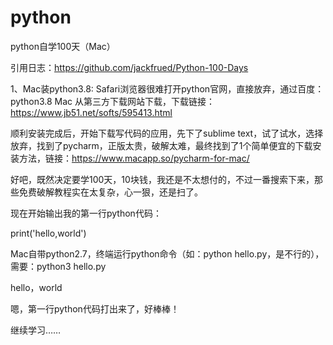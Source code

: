 # python
python自学100天（Mac）

引用日志：https://github.com/jackfrued/Python-100-Days

1、Mac装python3.8:
Safari浏览器很难打开python官网，直接放弃，通过百度：python3.8 Mac 从第三方下载网站下载，下载链接：https://www.jb51.net/softs/595413.html

顺利安装完成后，开始下载写代码的应用，先下了sublime text，试了试水，选择放弃，找到了pycharm，正版太贵，破解太难，最终找到了1个简单便宜的下载安装方法，链接：https://www.macapp.so/pycharm-for-mac/

好吧，既然决定要学100天，10块钱，我还是不太想付的，不过一番搜索下来，那些免费破解教程实在太复杂，心一狠，还是扫了。


现在开始输出我的第一行python代码：

print('hello,world')

Mac自带python2.7，终端运行python命令（如：python hello.py，是不行的），需要：python3 hello.py

hello，world

嗯，第一行python代码打出来了，好棒棒！

继续学习……
